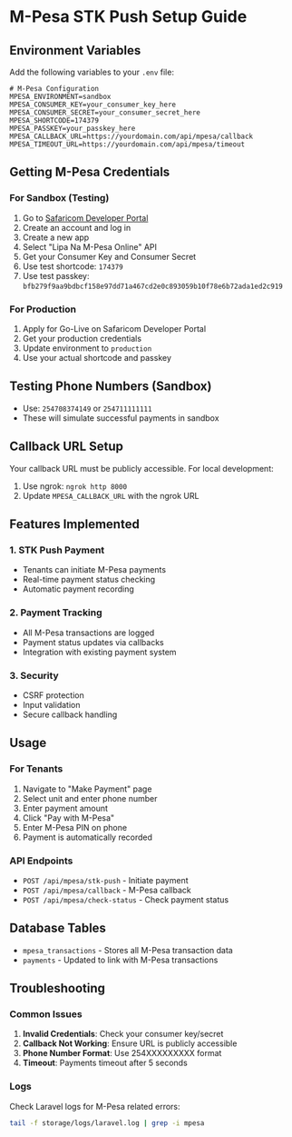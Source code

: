 # M-Pesa STK Push Setup Guide

## Environment Variables

Add the following variables to your `.env` file:

```env
# M-Pesa Configuration
MPESA_ENVIRONMENT=sandbox
MPESA_CONSUMER_KEY=your_consumer_key_here
MPESA_CONSUMER_SECRET=your_consumer_secret_here
MPESA_SHORTCODE=174379
MPESA_PASSKEY=your_passkey_here
MPESA_CALLBACK_URL=https://yourdomain.com/api/mpesa/callback
MPESA_TIMEOUT_URL=https://yourdomain.com/api/mpesa/timeout
```

## Getting M-Pesa Credentials

### For Sandbox (Testing)
1. Go to [Safaricom Developer Portal](https://developer.safaricom.co.ke/)
2. Create an account and log in
3. Create a new app
4. Select "Lipa Na M-Pesa Online" API
5. Get your Consumer Key and Consumer Secret
6. Use test shortcode: `174379`
7. Use test passkey: `bfb279f9aa9bdbcf158e97dd71a467cd2e0c893059b10f78e6b72ada1ed2c919`

### For Production
1. Apply for Go-Live on Safaricom Developer Portal
2. Get your production credentials
3. Update environment to `production`
4. Use your actual shortcode and passkey

## Testing Phone Numbers (Sandbox)
- Use: `254708374149` or `254711111111`
- These will simulate successful payments in sandbox

## Callback URL Setup
Your callback URL must be publicly accessible. For local development:
1. Use ngrok: `ngrok http 8000`
2. Update `MPESA_CALLBACK_URL` with the ngrok URL

## Features Implemented

### 1. STK Push Payment
- Tenants can initiate M-Pesa payments
- Real-time payment status checking
- Automatic payment recording

### 2. Payment Tracking
- All M-Pesa transactions are logged
- Payment status updates via callbacks
- Integration with existing payment system

### 3. Security
- CSRF protection
- Input validation
- Secure callback handling

## Usage

### For Tenants
1. Navigate to "Make Payment" page
2. Select unit and enter phone number
3. Enter payment amount
4. Click "Pay with M-Pesa"
5. Enter M-Pesa PIN on phone
6. Payment is automatically recorded

### API Endpoints
- `POST /api/mpesa/stk-push` - Initiate payment
- `POST /api/mpesa/callback` - M-Pesa callback
- `POST /api/mpesa/check-status` - Check payment status

## Database Tables
- `mpesa_transactions` - Stores all M-Pesa transaction data
- `payments` - Updated to link with M-Pesa transactions

## Troubleshooting

### Common Issues
1. **Invalid Credentials**: Check your consumer key/secret
2. **Callback Not Working**: Ensure URL is publicly accessible
3. **Phone Number Format**: Use 254XXXXXXXXX format
4. **Timeout**: Payments timeout after 5 seconds

### Logs
Check Laravel logs for M-Pesa related errors:
```bash
tail -f storage/logs/laravel.log | grep -i mpesa
```
